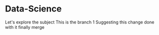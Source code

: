# Data-Science
Let's explore the subject
This is the branch 1
Suggesting this change
done with it
finally merge
